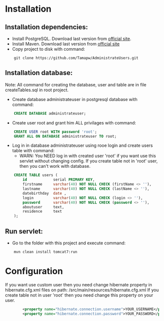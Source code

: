 Installation
============

Installation dependencies:
------------------------

- Install PostgreSQL. Download last version from [official site](https://www.postgresql.org/download/).
- Install Maven. Download last version from [official site](http://maven.apache.org/download.cgi)
- Copy project to disk with command:
```git
	git clone https://github.com/Tamapw/AdministrateUsers.git
```

Installation database:
----------------------
Note: All command for creating the database, user and table are in file createTables.sql in root project.

- Create database administrateuser in postgresql database with command:
```sql
	CREATE DATABASE administrateuser;
```

  - Create user root and grant him ALL privilages with command:
```sql
	CREATE USER root WITH password 'root';
	GRANT ALL ON DATABASE administrateuser TO root;
```

  - Log in in database administrateuser using rooе login and create users table with command:
    - WARN: You NEED log in with created user 'root' if you want use this servlet without changing config. If you create table not in 'root' user, then you can't work with database.
```sql
	CREATE TABLE users (
		id            serial PRIMARY KEY,
		firstname     varchar(40) NOT NULL CHECK (firstName <> ''),
		lastname      varchar(40) NOT NULL CHECK (lastName <> ''),
		datebirthday  date ,
		login         varchar(40) NOT NULL CHECK (login <> ''),
		password      varchar(40) NOT NULL CHECK (password <> ''),
		aboutuser     text,
		residence     text
	);
```

Run servlet:
------------
- Go to the folder with this project and execute command:
```
	mvn clean install tomcat7:run
```


Configuration
=============

If you want use custom user then you need change hibernate property in hibernate.cfg.xml files on path: /src/main/resources/hibernate.cfg.xml
If you create table not in user 'root' then you need change this property on your user.
```xml
		<property name="hibernate.connection.username">YOUR_USERNAME</property>
        <property name="hibernate.connection.password">YOUR_PASSWORD</property>
```
